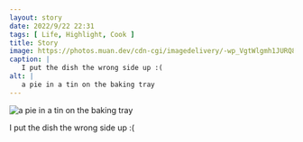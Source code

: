 ```yaml
---
layout: story
date: 2022/9/22 22:31
tags: [ Life, Highlight, Cook ]
title: Story
image: https://photos.muan.dev/cdn-cgi/imagedelivery/-wp_VgtWlgmh1JURQ8t1mg/a28c546a-fdb6-41d8-4528-e1653e53f100/public
caption: |
   I put the dish the wrong side up :(
alt: |
   a pie in a tin on the baking tray
---
```


![a pie in a tin on the baking tray](https://photos.muan.dev/cdn-cgi/imagedelivery/-wp_VgtWlgmh1JURQ8t1mg/a28c546a-fdb6-41d8-4528-e1653e53f100/public)

I put the dish the wrong side up :(
